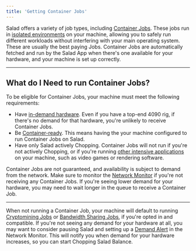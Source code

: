 ```yaml
---
title: 'Getting Container Jobs'
---
```


Salad offers a variety of job types, including
[Container Jobs](https://Community.salad.com/new-feature-container-environments-now-available/). These jobs run in
[isolated environments](/docs/faq/jobs/what-is-wsl) on your machine, allowing you to safely run different workloads
without interfering with your main operating system. These are usually the best paying Jobs. Container Jobs are
automatically fetched and run by the Salad App when there's one available for your hardware, and your machine is set up
correctly.

---

## **What do I Need to run Container Jobs?**

To be eligible for Container Jobs, your machine must meet the following requirements:

- Have [in-demand hardware](/docs/faq/community/network-monitor). Even if you have a top-end 4090 rig, if there's no
  demand for that hardware, you're unlikely to receive Container Jobs.
- Be [Container-ready](/docs/troubleshooting/container-jobs/container-workloads-troubleshooting). This means having the
  your machine configured to run Container Jobs on Salad.
- Have only Salad actively Chopping. Container Jobs will not run if you're not actively Chopping, or if you're running
  [other intensive applications](/docs/guides/getting-jobs/getting-cryptomining-jobs) on your machine, such as video
  games or rendering software.

Container Jobs are not guaranteed, and availability is subject to demand from the network. Make sure to monitor the
[Network Monitor](/docs/faq/community/network-monitor) if you're not receiving any Container Jobs. If you're seeing
lower demand for your hardware, you may need to wait longer in the queue to receive a Container Job.

---

When not running a Container Job, your machine will default to running
[Cryptomining Jobs](/docs/guides/getting-jobs/getting-cryptomining-jobs) or
[Bandwidth Sharing Jobs](/docs/guides/getting-jobs/getting-bandwidth-sharing-jobs), if you're opted in and compatible.
If you're not seeing any demand for your hardware at all, you may want to consider pausing Salad and setting up a
[Demand Alert](/docs/guides/using-salad/how-to-set-up-a-demand-alert) in the Network Monitor. This will notify you when
demand for your hardware increases, so you can start Chopping Salad Balance.
